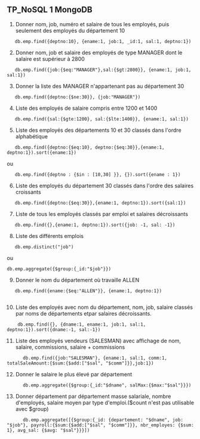 ## TP_NoSQL 1 MongoDB
1. Donner nom, job, numéro et salaire de tous les employés, puis seulement des employés du département 10
```
   db.emp.find({deptno:10}, {ename:1, job:1, _id:1, sal:1, deptno:1})
   ```

2. Donner nom, job et salaire des employés de type MANAGER dont le salaire est supérieur à 2800
```
   db.emp.find({job:{$eq:"MANAGER"},sal:{$gt:2800}}, {ename:1, job:1, sal:1})
   ```

3. Donner la liste des MANAGER n'appartenant pas au département 30
```
   db.emp.find({deptno:{$ne:30}}, {job:"MANAGER"})
   ```

4. Liste des employés de salaire compris entre 1200 et 1400
```
   db.emp.find({sal:{$gte:1200}, sal:{$lte:1400}}, {ename:1, sal:1})
   ```

5. Liste des employés des départements 10 et 30 classés dans l'ordre alphabétique
```
   db.emp.find({deptno:{$eq:10}, deptno:{$eq:30}},{ename:1, deptno:1}).sort({ename:1})
   ```
ou  
```
   db.emp.find({deptno : {$in : [10,30] }}, {}).sort({ename : 1})
```

6. Liste des employés du département 30 classés dans l'ordre des salaires croissants
```
   db.emp.find({deptno:{$eq:30}},{ename:1, deptno:1}).sort({sal:1})
   ```

7. Liste de tous les employés classés par emploi et salaires décroissants
```
   db.emp.find({},{ename:1, deptno:1}).sort({job: -1, sal: -1})
   ```

8. Liste des différents emplois
```
   db.emp.distinct("job")
```
   ou  
   ```
   db.emp.aggregate({$group:{_id:"$job"}})
```
   

9. Donner le nom du département où travaille ALLEN
```
   db.emp.find({ename:{$eq:"ALLEN"}}, {ename:1, deptno:1})
   
```
10. Liste des employés avec nom du département, nom, job, salaire classés par noms de départements etpar salaires décroissants.
```
    db.emp.find({}, {dname:1, ename:1, job:1, sal:1, deptno:1}).sort({dname:-1, sal:-1})
   ```

11. Liste des employés vendeurs (SALESMAN) avec affichage de nom, salaire, commissions, salaire + commissions
```
      db.emp.find({job:"SALESMAN"}, {ename:1, sal:1, comm:1, totalSaleAmount:{$sum:{$add:["$sal", "$comm"]}},job:1})
   ```

12. Donner le salaire le plus élevé par département
```
      db.emp.aggregate({$group:{_id:"$dname", salMax:{$max:"$sal"}}})
   ```

13. Donner département par département masse salariale, nombre d'employés, salaire moyen par type d'emploi.($count n'est pas utilisable avec $group)
```
      db.emp.aggregate([{$group:{_id: {departement: "$dname", job: "$job"}, payroll:{$sum:{$add:["$sal", "$comm"]}}, nbr_employes: {$sum: 1}, avg_sal: {$avg: "$sal"}}}])
```

